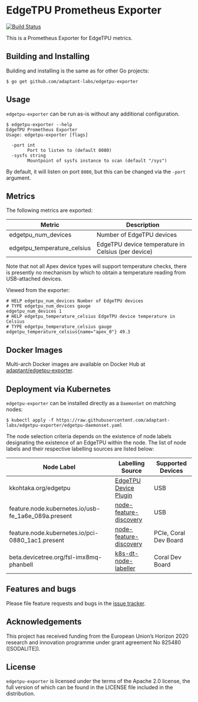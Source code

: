 # EdgeTPU Prometheus Exporter

[![Build Status](https://travis-ci.com/adaptant-labs/edgetpu-exporter.svg?branch=master)](https://travis-ci.com/adaptant-labs/edgetpu-exporter#)

This is a Prometheus Exporter for EdgeTPU metrics.

## Building and Installing

Building and installing is the same as for other Go projects:

```
$ go get github.com/adaptant-labs/edgetpu-exporter
```

## Usage

`edgetpu-exporter` can be run as-is without any additional configuration.

```
$ edgetpu-exporter --help
EdgeTPU Prometheus Exporter
Usage: edgetpu-exporter [flags]

  -port int
    	Port to listen to (default 8080)
  -sysfs string
    	Mountpoint of sysfs instance to scan (default "/sys")
```

By default, it will listen on port `8080`, but this can be changed via the `-port` argument.

## Metrics

The following metrics are exported:

| Metric | Description |
|--------|-------------|
| edgetpu_num_devices | Number of EdgeTPU devices |
| edgetpu_temperature_celsius | EdgeTPU device temperature in Celsius (per device) |

Note that not all Apex device types will support temperature checks, there is presently no mechanism by which to obtain
a temperature reading from USB-attached devices.

Viewed from the exporter:

```
# HELP edgetpu_num_devices Number of EdgeTPU devices
# TYPE edgetpu_num_devices gauge
edgetpu_num_devices 1
# HELP edgetpu_temperature_celsius EdgeTPU device temperature in Celsius
# TYPE edgetpu_temperature_celsius gauge
edgetpu_temperature_celsius{name="apex_0"} 49.3
```

## Docker Images

Multi-arch Docker images are available on Docker Hub at [adaptant/edgetpu-exporter].

## Deployment via Kubernetes

`edgetpu-exporter` can be installed directly as a `DaemonSet` on matching nodes:

```
$ kubectl apply -f https://raw.githubusercontent.com/adaptant-labs/edgetpu-exporter/edgetpu-daemonset.yaml
```
 
The node selection criteria depends on the existence of node labels designating the existence of an EdgeTPU within the
node. The list of node labels and their respective labelling sources are listed below:

| Node Label | Labelling Source | Supported Devices |
|------------|------------------|-------------------|
| kkohtaka.org/edgetpu | [EdgeTPU Device Plugin][edgetpu-device-plugin] | USB |
| feature.node.kubernetes.io/usb-fe_1a6e_089a.present | [node-feature-discovery] | USB |
| feature.node.kubernetes.io/pci-0880_1ac1.present | [node-feature-discovery] | PCIe, Coral Dev Board |
| beta.devicetree.org/fsl-imx8mq-phanbell | [k8s-dt-node-labeller] | Coral Dev Board |

## Features and bugs

Please file feature requests and bugs in the [issue tracker][tracker].

## Acknowledgements

This project has received funding from the European Union’s Horizon 2020 research and innovation programme under grant
agreement No 825480 ([SODALITE]).

## License

`edgetpu-exporter` is licensed under the terms of the Apache 2.0 license, the full
version of which can be found in the LICENSE file included in the distribution.

[tracker]: https://github.com/adaptant-labs/edgetpu-exporter/issues
[adaptant/edgetpu-exporter]: https://hub.docker.com/repository/docker/adaptant/edgetpu-exporter
[k8s-dt-node-labeller]: https://github.com/adaptant-labs/k8s-dt-node-labeller
[node-feature-discovery]: https://github.com/kubernetes-sigs/node-feature/discovery
[edgetpu-device-plugin]: https://github.com/kkohtaka/edgetpu-device-plugin

